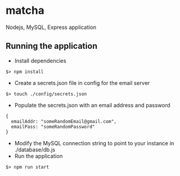 # matcha
Nodejs, MySQL, Express application

## Running the application
- Install dependencies
```
$> npm install
```
- Create a secrets.json file in config for the email server
```
$> touch ./config/secrets.json
```
- Populate the secrets.json with an email address and password
```
{
  emailAddr: "someRandomEmail@gmail.com",
  emailPass: "someRandomPassword"
}
```
- Modify the MySQL connection string to point to your instance in ./database/db.js
- Run the application
```
$> npm run start
```
